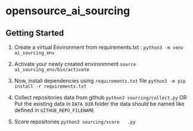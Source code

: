 # opensource_ai_sourcing

## Getting Started 

1. Create a virtual Environment from requirements.txt : 
`python3 -m venv ai_sourcing_env`

2. Activate your newly created environmnent
`source ai_sourcing_env/bin/activate`

3. Now, install dependencies using `requirements.txt` file
`python3 -m pip install -r requirements.txt`

4. Collect repositories data from github `python3 sourcing/collect.py` OR 
    Put the existing data in `DATA_DIR` folder the data should be named like defined in `GITHUB_REPO_FILENAME`

5. Score repositories `python3 sourcing/score   .py`